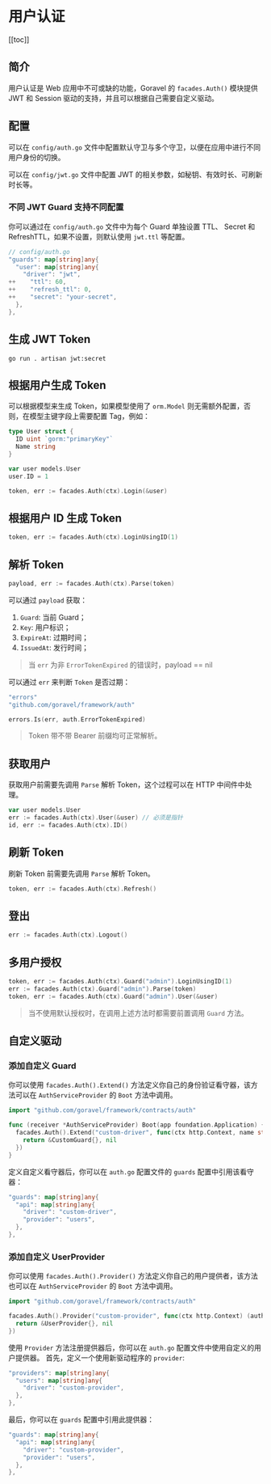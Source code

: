 # 用户认证

[[toc]]

## 简介

用户认证是 Web 应用中不可或缺的功能，Goravel 的 `facades.Auth()` 模块提供 JWT 和 Session 驱动的支持，并且可以根据自己需要自定义驱动。

## 配置

可以在 `config/auth.go` 文件中配置默认守卫与多个守卫，以便在应用中进行不同用户身份的切换。

可以在 `config/jwt.go` 文件中配置 JWT 的相关参数，如秘钥、有效时长、可刷新时长等。

### 不同 JWT Guard 支持不同配置

你可以通过在 `config/auth.go` 文件中为每个 Guard 单独设置 TTL、 Secret 和 RefreshTTL，如果不设置，则默认使用 `jwt.ttl` 等配置。

```go
// config/auth.go
"guards": map[string]any{
  "user": map[string]any{
    "driver": "jwt",
++    "ttl": 60,
++    "refresh_ttl": 0,
++    "secret": "your-secret",
  },
},
```

## 生成 JWT Token

```shell
go run . artisan jwt:secret
```

## 根据用户生成 Token

可以根据模型来生成 Token，如果模型使用了 `orm.Model` 则无需额外配置，否则，在模型主键字段上需要配置 Tag，例如：

```go
type User struct {
  ID uint `gorm:"primaryKey"`
  Name string
}

var user models.User
user.ID = 1

token, err := facades.Auth(ctx).Login(&user)
```

## 根据用户 ID 生成 Token

```go
token, err := facades.Auth(ctx).LoginUsingID(1)
```

## 解析 Token

```go
payload, err := facades.Auth(ctx).Parse(token)
```

可以通过 `payload` 获取：

1. `Guard`: 当前 Guard；
2. `Key`: 用户标识；
3. `ExpireAt`: 过期时间；
4. `IssuedAt`: 发行时间；

> 当 `err` 为非 `ErrorTokenExpired` 的错误时，payload == nil

可以通过 `err` 来判断 `Token` 是否过期：

```go
"errors"
"github.com/goravel/framework/auth"

errors.Is(err, auth.ErrorTokenExpired)
```

> Token 带不带 Bearer 前缀均可正常解析。

## 获取用户

获取用户前需要先调用 `Parse` 解析 Token，这个过程可以在 HTTP 中间件中处理。

```go
var user models.User
err := facades.Auth(ctx).User(&user) // 必须是指针
id, err := facades.Auth(ctx).ID()
```

## 刷新 Token

刷新 Token 前需要先调用 `Parse` 解析 Token。

```go
token, err := facades.Auth(ctx).Refresh()
```

## 登出

```go
err := facades.Auth(ctx).Logout()
```

## 多用户授权

```go
token, err := facades.Auth(ctx).Guard("admin").LoginUsingID(1)
err := facades.Auth(ctx).Guard("admin").Parse(token)
token, err := facades.Auth(ctx).Guard("admin").User(&user)
```

> 当不使用默认授权时，在调用上述方法时都需要前置调用 `Guard` 方法。

## 自定义驱动

### 添加自定义 Guard

你可以使用 `facades.Auth().Extend()` 方法定义你自己的身份验证看守器，该方法可以在 `AuthServiceProvider` 的 `Boot` 方法中调用。

```go
import "github.com/goravel/framework/contracts/auth"

func (receiver *AuthServiceProvider) Boot(app foundation.Application) {
  facades.Auth().Extend("custom-driver", func(ctx http.Context, name string, userProvider auth.UserProvider) (auth.GuardDriver, error) {
    return &CustomGuard{}, nil
  })
}
```

定义自定义看守器后，你可以在 `auth.go` 配置文件的 `guards` 配置中引用该看守器：

```go
"guards": map[string]any{
  "api": map[string]any{
    "driver": "custom-driver",
    "provider": "users",
  },
},
```

### 添加自定义 UserProvider

你可以使用 `facades.Auth().Provider()` 方法定义你自己的用户提供者，该方法也可以在 `AuthServiceProvider` 的 `Boot` 方法中调用。

```go
import "github.com/goravel/framework/contracts/auth"

facades.Auth().Provider("custom-provider", func(ctx http.Context) (auth.UserProvider, error) {
  return &UserProvider{}, nil
})
```

使用 `Provider` 方法注册提供器后，你可以在 `auth.go` 配置文件中使用自定义的用户提供器。 首先，定义一个使用新驱动程序的 `provider`:

```go
"providers": map[string]any{
  "users": map[string]any{
    "driver": "custom-provider",
  },
},
```

最后，你可以在 `guards` 配置中引用此提供器：

```go
"guards": map[string]any{
  "api": map[string]any{
    "driver": "custom-provider",
    "provider": "users",
  },
},
```
